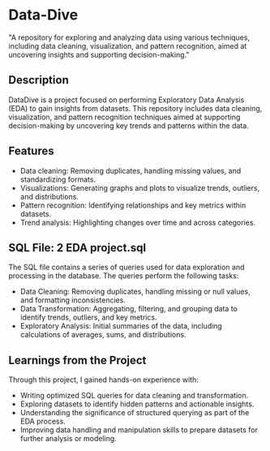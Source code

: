 # Data-Dive
"A repository for exploring and analyzing data using various techniques, including data cleaning, visualization, and pattern recognition, aimed at uncovering insights and supporting decision-making."

## Description
DataDive is a project focused on performing Exploratory Data Analysis (EDA) to gain insights from datasets. This repository includes data cleaning, visualization, and pattern recognition techniques aimed at supporting decision-making by uncovering key trends and patterns within the data.

## Features
- Data cleaning: Removing duplicates, handling missing values, and standardizing formats.
- Visualizations: Generating graphs and plots to visualize trends, outliers, and distributions.
- Pattern recognition: Identifying relationships and key metrics within datasets.
- Trend analysis: Highlighting changes over time and across categories.

## SQL File: 2 EDA project.sql
The SQL file contains a series of queries used for data exploration and processing in the database. The queries perform the following tasks:

- Data Cleaning: Removing duplicates, handling missing or null values, and formatting inconsistencies.
- Data Transformation: Aggregating, filtering, and grouping data to identify trends, outliers, and key metrics.
- Exploratory Analysis: Initial summaries of the data, including calculations of averages, sums, and distributions.

## Learnings from the Project
Through this project, I gained hands-on experience with:

- Writing optimized SQL queries for data cleaning and transformation.
- Exploring datasets to identify hidden patterns and actionable insights.
- Understanding the significance of structured querying as part of the EDA process.
- Improving data handling and manipulation skills to prepare datasets for further analysis or modeling.
